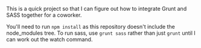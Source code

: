 This is a quick project so that I can figure out how to integrate Grunt and SASS together for a coworker.

You'll need to run `npm install` as this repository doesn't include the node_modules tree. To run sass, use `grunt sass` rather than just `grunt` until I can work out the watch command.